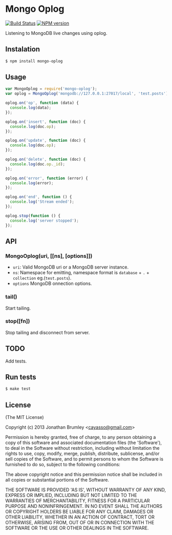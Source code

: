 # Mongo Oplog

[![Build Status](https://travis-ci.org/cayasso/mongo-oplog.png?branch=master)](https://travis-ci.org/cayasso/mongo-oplog)
[![NPM version](https://badge.fury.io/js/mongo-oplog.png)](http://badge.fury.io/js/mongo-oplog)

Listening to MongoDB live changes using oplog.

## Instalation

``` bash
$ npm install mongo-oplog
```

## Usage

``` javascript
var MongoOplog = require('mongo-oplog');
var oplog = MongoOplog('mongodb://127.0.0.1:27017/local', 'test.posts').tail();

oplog.on('op', function (data) {
  console.log(data);
});

oplog.on('insert', function (doc) {
  console.log(doc.op);
});

oplog.on('update', function (doc) {
  console.log(doc.op);
});

oplog.on('delete', function (doc) {
  console.log(doc.op._id);
});

oplog.on('error', function (error) {
  console.log(error);
});

oplog.on('end', function () {
  console.log('Stream ended');
});

oplog.stop(function () {
  console.log('server stopped');
});
```

## API

### MongoOplog(uri, [[ns], [options]])

* `uri`: Valid MongoDB uri or a MongoDB server instance.
* `ns`: Namespace for emitting, namespace format is `database` + `.` + `collection` eg.(`test.posts`).
* `options` MongoDB onnection options.

### tail()

Start tailing.

### stop([fn])

Stop tailing and disconnect from server.

## TODO

Add tests.

## Run tests

``` bash
$ make test
```

## License

(The MIT License)

Copyright (c) 2013 Jonathan Brumley &lt;cayasso@gmail.com&gt;

Permission is hereby granted, free of charge, to any person obtaining
a copy of this software and associated documentation files (the
'Software'), to deal in the Software without restriction, including
without limitation the rights to use, copy, modify, merge, publish,
distribute, sublicense, and/or sell copies of the Software, and to
permit persons to whom the Software is furnished to do so, subject to
the following conditions:

The above copyright notice and this permission notice shall be
included in all copies or substantial portions of the Software.

THE SOFTWARE IS PROVIDED 'AS IS', WITHOUT WARRANTY OF ANY KIND,
EXPRESS OR IMPLIED, INCLUDING BUT NOT LIMITED TO THE WARRANTIES OF
MERCHANTABILITY, FITNESS FOR A PARTICULAR PURPOSE AND NONINFRINGEMENT.
IN NO EVENT SHALL THE AUTHORS OR COPYRIGHT HOLDERS BE LIABLE FOR ANY
CLAIM, DAMAGES OR OTHER LIABILITY, WHETHER IN AN ACTION OF CONTRACT,
TORT OR OTHERWISE, ARISING FROM, OUT OF OR IN CONNECTION WITH THE
SOFTWARE OR THE USE OR OTHER DEALINGS IN THE SOFTWARE.
